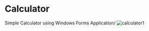 # Calculator
Simple Calculator using Windows Forms Application/
![calculator1](https://user-images.githubusercontent.com/72650070/208587001-89b6ce7a-8b84-4112-952b-617d28ff0de9.png)
